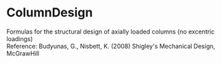 # ColumnDesign
Formulas for the structural design of axially loaded columns (no excentric loadings)    
Reference:  Budyunas, G., Nisbett, K. (2008) Shigley's Mechanical Design, McGrawHill
